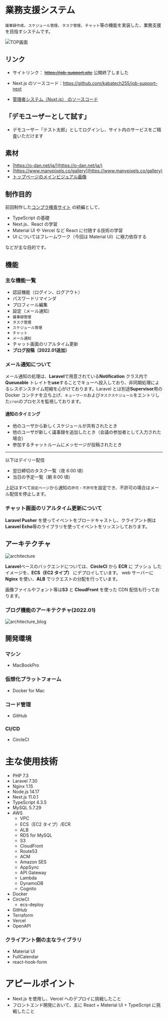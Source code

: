 # 業務支援システム

`議事録作成`、`スケジュール管理`、`タスク管理`、`チャット`等の機能を実装した、業務支援を目指すシステムです。

![TOP画面](./top.png)

## リンク

- サイトリンク： ~~https://job-support.site~~ 公開終了しました

- Next.js のソースコード：https://github.com/kabatech255/job-support-next

- [管理者システム（Nuxt.js） のソースコード](https://github.com/kabatech255/job-support-nuxt)

## 「デモユーザーとして試す」

- デモユーザー「テスト太郎」としてログインし、サイト内のサービスをご精査いただけます

## 素材

- [https://o-dan.net/ja/](https://o-dan.net/ja/)
- [https://www.manypixels.co/gallery](https://www.manypixels.co/gallery)
- [トップページのメインビジュアル画像](https://pixabay.com/photos/work-workaholic-writer-programmer-1627703/#content)



## 制作目的

前回制作した[コンプラ検査サイト](https://github.com/kabatech255/shisetsu) の続編として、

- TypeScript の基礎
- Next.js、React の学習
- Material UI や Vercel など React に付随する技術の学習
- UI についてはフレームワーク（今回は Material UI）に極力依存する

などが主な目的です。

## 機能

### 主な機能一覧

- 認証機能（ログイン、ログアウト）
- パスワードリマインダ
- プロフィール編集
- 設定（メール通知）
- `議事録管理`
- `タスク管理`
- `スケジュール管理`
- `チャット`
- `メール通知`
- チャット画面のリアルタイム更新
- **ブログ投稿（2022.01追加）**

### メール通知について

メール通知の処理は、**Laravel**で用意されている**Notification** クラス内で **Queueable** トレイトを**use**することでキューへ投入しており、非同期処理によるレスポンスタイム短縮を心がけております。Laravel とは別途**Supervisor**用の Docker コンテナを立ち上げ、`キューワーカ`および`タスクスケジュール`をエントリした`cron`のプロセスを監視しております。

#### 通知のタイミング

- 他のユーザから新しくスケジュールが共有されたとき
- 他のユーザが新しく議事録を追加したとき（会議の参加者として入力された場合）
- 参加するチャットルームにメッセージが投稿されたとき

---

以下はデイリー配信

- 翌日締切のタスク一覧（夜 6:00 頃）
- 当日の予定一覧（朝 8:00 頃）

上記はすべて`設定ページ`から通知の`許可・不許可`を設定でき、不許可の場合はメール配信を停止します。

### チャット画面のリアルタイム更新について

**Laravel Pusher** を使ってイベントをブロードキャストし、クライアント側は**Laravel Echo**等のライブラリを使ってイベントをリッスンしております。

## アーキテクチャ

![architecture](./JyobuSapo.jpg)

**Laravel**ベースのバックエンドについては、**CircleCI** から **ECR** に プッシュ したイメージを、**ECS（EC2 タイプ）** にデプロイしています。
web サーバーに **Nginx** を使い、**ALB** でリクエストの分配を行っています。

画像ファイルやフォント等は**S3** と **CloudFront** を使った CDN 配信も行っております。

### ブログ機能のアーキテクチャ(2022.01)

![architecture_blog](./JyobuSapo-Blog.jpg)

## 開発環境

### マシン

- MacBookPro

### 仮想化プラットフォーム

- Docker for Mac

### コード管理

- GitHub

### CI/CD

- CircleCI

# 主な使用技術

- PHP 7.3
- Laravel 7.30
- Nginx 1.15
- Node.js 14.17
- Next.js 11.0.1
- TypeScript 4.3.5
- MySQL 5.7.29
- AWS
  - VPC
  - ECS（EC2 タイプ）/ECR
  - ALB
  - RDS for MySQL
  - S3
  - CloudFront
  - Route53
  - ACM
  - Amazon SES
  - AppSync
  - API Gateway
  - Lambda
  - DynamoDB
  - Cognito
- Docker
- CircleCI
  - ecs-deploy
- GitHub
- Terraform
- Vercel
- OpenAPI

### クライアント側の主なライブラリ

- Material UI
- FullCalendar
- react-hook-form

# アピールポイント

- Next.js を使用し、Vercel へのデプロイに挑戦したこと
- フロントエンド開発において、主に React + Material UI + TypeScript に挑戦したこと
